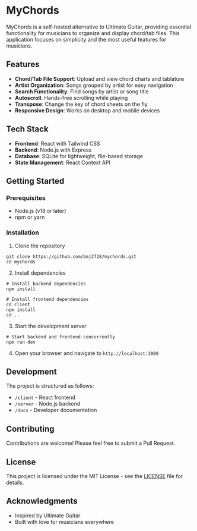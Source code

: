 # MyChords

MyChords is a self-hosted alternative to Ultimate Guitar, providing essential functionality for musicians to organize and display chord/tab files. This application focuses on simplicity and the most useful features for musicians.

## Features

- **Chord/Tab File Support**: Upload and view chord charts and tablature
- **Artist Organization**: Songs grouped by artist for easy navigation
- **Search Functionality**: Find songs by artist or song title
- **Autoscroll**: Hands-free scrolling while playing
- **Transpose**: Change the key of chord sheets on the fly
- **Responsive Design**: Works on desktop and mobile devices

## Tech Stack

- **Frontend**: React with Tailwind CSS
- **Backend**: Node.js with Express
- **Database**: SQLite for lightweight, file-based storage
- **State Management**: React Context API

## Getting Started

### Prerequisites

- Node.js (v18 or later)
- npm or yarn

### Installation

1. Clone the repository
```
git clone https://github.com/bmj2728/mychords.git
cd mychords
```

2. Install dependencies
```
# Install backend dependencies
npm install

# Install frontend dependencies
cd client
npm install
cd ..
```

3. Start the development server
```
# Start backend and frontend concurrently
npm run dev
```

4. Open your browser and navigate to `http://localhost:3000`

## Development

The project is structured as follows:

- `/client` - React frontend
- `/server` - Node.js backend
- `/docs` - Developer documentation

## Contributing

Contributions are welcome! Please feel free to submit a Pull Request.

## License

This project is licensed under the MIT License - see the [LICENSE](LICENSE) file for details.

## Acknowledgments

- Inspired by Ultimate Guitar
- Built with love for musicians everywhere 